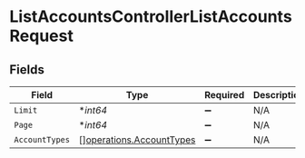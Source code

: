 # ListAccountsControllerListAccountsRequest


## Fields

| Field                                                                | Type                                                                 | Required                                                             | Description                                                          |
| -------------------------------------------------------------------- | -------------------------------------------------------------------- | -------------------------------------------------------------------- | -------------------------------------------------------------------- |
| `Limit`                                                              | **int64*                                                             | :heavy_minus_sign:                                                   | N/A                                                                  |
| `Page`                                                               | **int64*                                                             | :heavy_minus_sign:                                                   | N/A                                                                  |
| `AccountTypes`                                                       | [][operations.AccountTypes](../../models/operations/accounttypes.md) | :heavy_minus_sign:                                                   | N/A                                                                  |